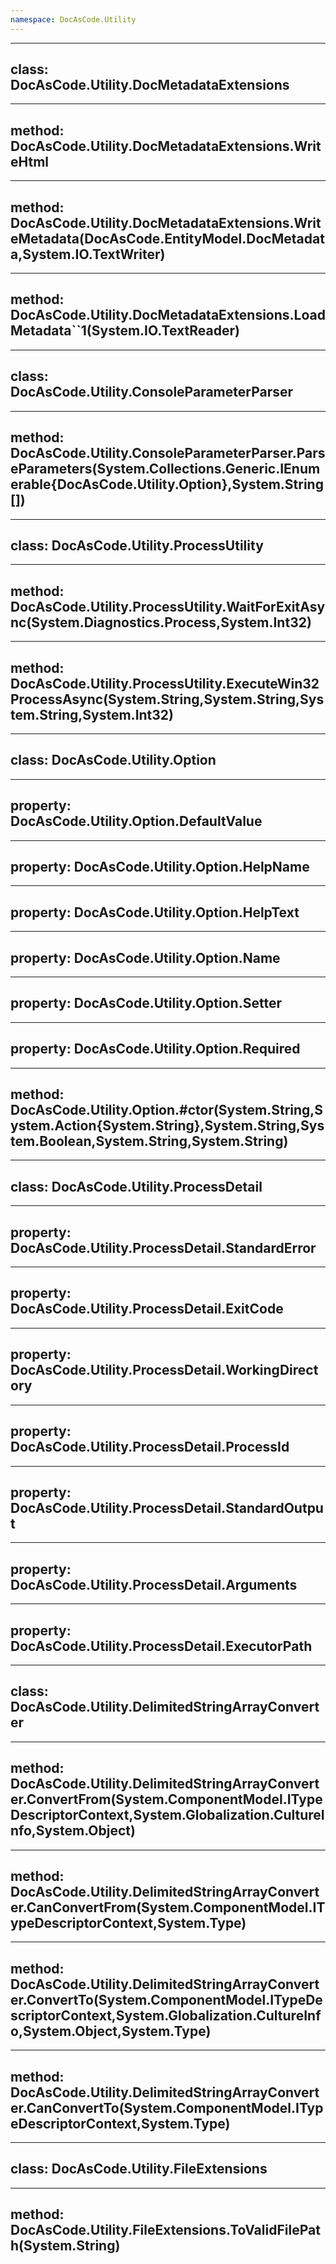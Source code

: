 ```yaml
---
namespace: DocAsCode.Utility
---
```


---
class: DocAsCode.Utility.DocMetadataExtensions
---

---
method: DocAsCode.Utility.DocMetadataExtensions.WriteHtml
---

---
method: DocAsCode.Utility.DocMetadataExtensions.WriteMetadata(DocAsCode.EntityModel.DocMetadata,System.IO.TextWriter)
---

---
method: DocAsCode.Utility.DocMetadataExtensions.LoadMetadata``1(System.IO.TextReader)
---

---
class: DocAsCode.Utility.ConsoleParameterParser
---

---
method: DocAsCode.Utility.ConsoleParameterParser.ParseParameters(System.Collections.Generic.IEnumerable{DocAsCode.Utility.Option},System.String[])
---

---
class: DocAsCode.Utility.ProcessUtility
---

---
method: DocAsCode.Utility.ProcessUtility.WaitForExitAsync(System.Diagnostics.Process,System.Int32)
---

---
method: DocAsCode.Utility.ProcessUtility.ExecuteWin32ProcessAsync(System.String,System.String,System.String,System.Int32)
---

---
class: DocAsCode.Utility.Option
---

---
property: DocAsCode.Utility.Option.DefaultValue
---

---
property: DocAsCode.Utility.Option.HelpName
---

---
property: DocAsCode.Utility.Option.HelpText
---

---
property: DocAsCode.Utility.Option.Name
---

---
property: DocAsCode.Utility.Option.Setter
---

---
property: DocAsCode.Utility.Option.Required
---

---
method: DocAsCode.Utility.Option.#ctor(System.String,System.Action{System.String},System.String,System.Boolean,System.String,System.String)
---

---
class: DocAsCode.Utility.ProcessDetail
---

---
property: DocAsCode.Utility.ProcessDetail.StandardError
---

---
property: DocAsCode.Utility.ProcessDetail.ExitCode
---

---
property: DocAsCode.Utility.ProcessDetail.WorkingDirectory
---

---
property: DocAsCode.Utility.ProcessDetail.ProcessId
---

---
property: DocAsCode.Utility.ProcessDetail.StandardOutput
---

---
property: DocAsCode.Utility.ProcessDetail.Arguments
---

---
property: DocAsCode.Utility.ProcessDetail.ExecutorPath
---

---
class: DocAsCode.Utility.DelimitedStringArrayConverter
---

---
method: DocAsCode.Utility.DelimitedStringArrayConverter.ConvertFrom(System.ComponentModel.ITypeDescriptorContext,System.Globalization.CultureInfo,System.Object)
---

---
method: DocAsCode.Utility.DelimitedStringArrayConverter.CanConvertFrom(System.ComponentModel.ITypeDescriptorContext,System.Type)
---

---
method: DocAsCode.Utility.DelimitedStringArrayConverter.ConvertTo(System.ComponentModel.ITypeDescriptorContext,System.Globalization.CultureInfo,System.Object,System.Type)
---

---
method: DocAsCode.Utility.DelimitedStringArrayConverter.CanConvertTo(System.ComponentModel.ITypeDescriptorContext,System.Type)
---

---
class: DocAsCode.Utility.FileExtensions
---

---
method: DocAsCode.Utility.FileExtensions.ToValidFilePath(System.String)
---

